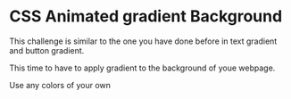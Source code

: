 # CSS Animated gradient Background
This challenge is similar to the one you have done before in text gradient and button gradient.

This time to have to apply gradient to the background of youe webpage.

Use any colors of your own

